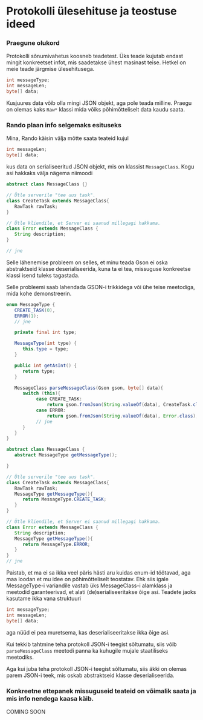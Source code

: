 Protokolli ülesehituse ja teostuse ideed
========================================

### Praegune olukord

Protokolli sõnumivahetus koosneb teadetest. Üks teade kujutab endast mingit konkreetset infot, mis saadetakse ühest masinast teise. Hetkel on meie teade järgmise ülesehitusega.

```java
int messageType;
int messageLen;
byte[] data;
```

Kusjuures data võib olla mingi JSON objekt, aga pole teada milline. Praegu on olemas kaks ``Raw*`` klassi mida võiks põhimõtteliselt data kaudu saata.


### Rando plaan info selgemaks esituseks

Mina, Rando käisin välja mõtte saata teateid kujul

```java
int messageLen;
byte[] data;
```

kus data on serialiseeritud JSON objekt, mis on klassist ``MessageClass``. Kogu asi hakkaks välja nägema niimoodi

```java
abstract class MessageClass {}

// Ütle serverile "tee uus task".
class CreateTask extends MessageClass{
   RawTask rawTask;
}

// Ütle kliendile, et Server ei saanud millegagi hakkama.
class Error extends MessageClass {
   String description;
}

// jne
```

Selle lähenemise probleem on selles, et minu teada Gson ei oska abstraktseid klasse deserialiseerida, kuna ta ei tea, missuguse konkreetse klassi isend tuleks tagastada.

Selle probleemi saab lahendada GSON-i trikkidega või ühe teise meetodiga, mida kohe demonstreerin.

```java
enum MessageType {
   CREATE_TASK(0),
   ERROR(1);
   // jne

   private final int type;

   MessageType(int type) {
      this.type = type;
   }

   public int getAsInt() {
      return type;
   }

   MessageClass parseMessageClass(Gson gson, byte[] data){
      switch (this){
           case CREATE_TASK:
               return gson.fromJson(String.valueOf(data), CreateTask.class);
           case ERROR:
               return gson.fromJson(String.valueOf(data), Error.class);
           // jne
      }
   }
}

abstract class MessageClass {
   abstract MessageType getMessageType();

}

// Ütle serverile "tee uus task".
class CreateTask extends MessageClass{
   RawTask rawTask;
   MessageType getMessageType(){
      return MessageType.CREATE_TASK;
   }
}

// Ütle kliendile, et Server ei saanud millegagi hakkama.
class Error extends MessageClass {
   String description;
   MessageType getMessageType(){
      return MessageType.ERROR;
   }
}
// jne
```

Paistab, et ma ei sa ikka veel päris hästi aru kuidas enum-id töötavad, aga maa
loodan et mu idee on põhimõtteliselt teostatav. Ehk siis igale MessageType-i
variandile vastab üks MessageClass-i alamklass ja meetodid garanteerivad, et alati
(de)serialiseeritakse õige asi. Teadete jaoks kasutame ikka vana struktuuri

```java
int messageType;
int messageLen;
byte[] data;
```

aga nüüd ei pea muretsema, kas deserialiseeritakse ikka õige asi.

Kui tekkib tahtmine teha protokoll JSON-i teegist sõltumatu, siis võib
``parseMessageClass`` meetodi panna ka kuhugile mujale staatiliseks meetodiks.

Aga kui juba teha protokoll JSON-i teegist sõltumatu, siis äkki on olemas parem
JSON-i teek, mis oskab abstraktseid klasse deserialiseerida.

### Konkreetne ettepanek missuguseid teateid on võimalik saata ja mis info nendega kaasa käib.

COMING SOON
